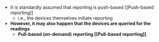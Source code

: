 - It is standardly assumed that reporting is push-based [[Push-based reporting]]
	- i.e., the devices themselves initiate reporting
- **However, it may also happen that the devices are queried for the readings**
	- **Pull-based (on-demand) reporting [[Pull-based reporting]]**
